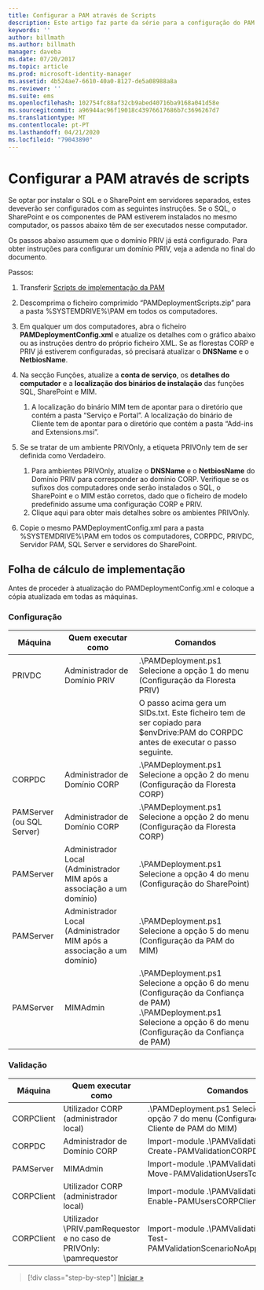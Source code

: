 ```yaml
---
title: Configurar a PAM através de Scripts
description: Este artigo faz parte da série para a configuração do PAM através de scripts. Inclui a modificação do ficheiro XML que será usado pelos scripts de implementação do PAM.
keywords: ''
author: billmath
ms.author: billmath
manager: daveba
ms.date: 07/20/2017
ms.topic: article
ms.prod: microsoft-identity-manager
ms.assetid: 4b524ae7-6610-40a0-8127-de5a08988a8a
ms.reviewer: ''
ms.suite: ems
ms.openlocfilehash: 102754fc88af32cb9abed40716ba9168a041d58e
ms.sourcegitcommit: a96944ac96f19018c43976617686b7c3696267d7
ms.translationtype: MT
ms.contentlocale: pt-PT
ms.lasthandoff: 04/21/2020
ms.locfileid: "79043890"
---
```

# <a name="configure-pam-using-scripts"></a>Configurar a PAM através de scripts

Se optar por instalar o SQL e o SharePoint em servidores separados, estes deveverão ser configurados com as seguintes instruções. Se o SQL, o SharePoint e os componentes de PAM estiverem instalados no mesmo computador, os passos abaixo têm de ser executados nesse computador.

Os passos abaixo assumem que o domínio PRIV já está configurado. Para obter instruções para configurar um domínio PRIV, veja a adenda no final do documento.

Passos:

1. Transferir [Scripts de implementação da PAM](https://www.microsoft.com/download/details.aspx?id=53941)
2. Descomprima o ficheiro comprimido “PAMDeploymentScripts.zip” para a pasta %SYSTEMDRIVE%\PAM em todos os computadores.
3. Em qualquer um dos computadores, abra o ficheiro **PAMDeploymentConfig.xml** e atualize os detalhes com o gráfico abaixo ou as instruções dentro do próprio ficheiro XML. Se as florestas CORP e PRIV já estiverem configuradas, só precisará atualizar o **DNSName** e o **NetbiosName**.
4. Na secção Funções, atualize a **conta de serviço**, os **detalhes do computador** e a **localização dos binários de instalação** das funções SQL, SharePoint e MIM.
    1. A localização do binário MIM tem de apontar para o diretório que contém a pasta “Serviço e Portal”. A localização do binário de Cliente tem de apontar para o diretório que contém a pasta “Add-ins and Extensions.msi”.

5. Se se tratar de um ambiente PRIVOnly, a etiqueta PRIVOnly tem de ser definida como Verdadeiro.
    1. Para ambientes PRIVOnly, atualize o **DNSName** e o **NetbiosName** do Domínio PRIV para corresponder ao domínio CORP. Verifique se os sufixos dos computadores onde serão instalados o SQL, o SharePoint e o MIM estão corretos, dado que o ficheiro de modelo predefinido assume uma configuração CORP e PRIV.
    2. Clique aqui para obter mais detalhes sobre os ambientes PRIVOnly.

6. Copie o mesmo PAMDeploymentConfig.xml para a pasta %SYSTEMDRIVE%\PAM em todos os computadores, CORPDC, PRIVDC, Servidor PAM, SQL Server e servidores do SharePoint.


## <a name="deployment-worksheet"></a>Folha de cálculo de implementação

Antes de proceder à atualização do PAMDeploymentConfig.xml e coloque a cópia atualizada em todas as máquinas.

### <a name="setup"></a>Configuração

|Máquina   | Quem executar como   |Comandos   |
|---|---|---|
|  PRIVDC |Administrador de Domínio PRIV   | .\PAMDeployment.ps1 Selecione a opção 1 do menu (Configuração da Floresta PRIV)   |
|   |   |  O passo acima gera um SIDs.txt. Este ficheiro tem de ser copiado para $envDrive:PAM do CORPDC antes de executar o passo seguinte. |
| CORPDC  |Administrador de Domínio CORP   | .\PAMDeployment.ps1 Selecione a opção 2 do menu (Configuração da Floresta CORP)   |
| PAMServer (ou SQL Server)   |Administrador de Domínio CORP   |  .\PAMDeployment.ps1 Selecione a opção 2 do menu (Configuração da Floresta CORP)  |
|  PAMServer |  Administrador Local (Administrador MIM após a associação a um domínio) |  .\PAMDeployment.ps1 Selecione a opção 4 do menu (Configuração do SharePoint)  |
| PAMServer  | Administrador Local (Administrador MIM após a associação a um domínio)  | .\PAMDeployment.ps1 Selecione a opção 5 do menu (Configuração da PAM do MIM)   |
|  PAMServer |MIMAdmin   | .\PAMDeployment.ps1 Selecione a opção 6 do menu (Configuração da Confiança de PAM) .\PAMDeployment.ps1 Selecione a opção 6 do menu (Configuração da Confiança de PAM) |

### <a name="validation"></a>Validação

|  Máquina | Quem executar como   | Comandos   |
|---|---|---|
| CORPClient  | Utilizador CORP (administrador local)  |   .\PAMDeployment.ps1 Selecione a opção 7 do menu (Configuração do Cliente de PAM do MIM)  |
| CORPDC  | Administrador de Domínio CORP   | Import-module .\PAMValidation.psm1 ; Create-PAMValidationCORPDCConfig   |
| PAMServer   | MIMAdmin  | Import-module .\PAMValidation.psm1 ; Move-PAMValidationUsersToPAM  |
| CORPClient  | Utilizador CORP (administrador local)   |   Import-module .\PAMValidation.psm1 ; Enable-PAMUsersCORPClientRemote |
|  CORPClient | <PRIV>Utilizador \PRIV.pamRequestor e no caso de PRIVOnly: <CORP>\pamrequestor   | Import-module .\PAMValidation.psm1 ; Test-PAMValidationScenarioNoApprovalRequest  |


> [!div class="step-by-step"]
> [Iniciar »](sp1-step1-configuring-priv-domain.md)
